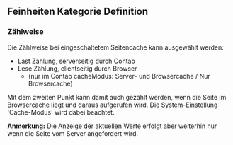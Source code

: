 ## Feinheiten Kategorie Definition

### Zählweise

Die Zählweise bei eingeschaltetem Seitencache kann ausgewählt werden:

* Last Zählung, serverseitig durch Contao
* Lese Zählung, clientseitig durch Browser
    * (nur im Contao cacheModus: Server- und Browsercache / Nur Browsercache)

Mit dem zweiten Punkt kann damit auch gezählt werden, wenn die Seite im Browsercache liegt und daraus aufgerufen wird. Die System-Einstellung 'Cache-Modus' wird dabei beachtet.

**Anmerkung:** Die Anzeige der aktuellen Werte erfolgt aber weiterhin nur wenn die Seite vom Server angefordert wird.

